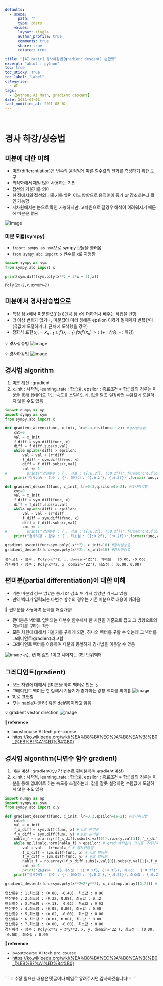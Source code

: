 ```yaml
---
defaults:
  - scope:
      path: ""
      type: posts
    values:
      layout: single
      author_profile: true
      comments: true
      share: true
      related: true

title: "[AI basic] 경사하강법(gradient descent)_순한맛"
excerpt: "about : python"
toc: true
toc_sticky: true
toc_label: "Label"
categories:
  - AI
tags:
  - [python, AI Math, gradient descent]
date: 2021-08-02
last_modified_at: 2021-08-02
---
```

<br>

# 경사 하강/상승법

## 미분에 대한 이해

- 미분(differentiation)은 변수의 움직임에 따른 함수값의 변화를 측정하기 위한 도구
- 최적화에서 제일 많이 사용하는 기법
- 접선의 기울기를 의미
- 한 점에서의 접선의 기울기를 알면 어느 방향으로 움직여야 증가 or 감소하는지 확인 가능함
- 저차원에서는 눈으로 확인 가능하지만, 고차원으로 갈경우 해석이 어려워지기 때문에 미분을 활용

![image](https://user-images.githubusercontent.com/77658029/127102561-466ffe3d-a63a-446e-a6cb-633b23afbc0c.png)


### 미분 모듈(sympy)

- `import sympy as sym`으로 sympy 모듈을 불러옴
- `from sympy.abc import x` 변수를 x로 지정함

```python
import sympy as sym
from sympy.abc import x

print(sym.diff(sym.poly(x**2 + 2*x + 3),x))
```
```
Poly(2𝑥+2,𝑥,𝑑𝑜𝑚𝑎𝑖𝑛=ℤ)
```

## 미분에서 경사상승법으로

- 특정 점 $x$에서 미분한값($f'(x)$)만큼 점 $x$에 더하거나 빼주는 작업을 진행
- 더 이상 변화가 없거나, 미분값이 미리 정해둔 epslion 이하가 될때까지 반복한다(극값에 도달하거나, 근처에 도착했을 경우)
- 점화식 표현 $x_n=x_{n-1}±f'(x_{n-1})$   $for f'(x_n) > ε$ (+ : 상승, - : 하강)

💡 경사상승법
![image](https://user-images.githubusercontent.com/77658029/127119457-6f18c60a-3e0a-4803-9e18-16f959fb794b.png)

💡 경사하강법
![image](https://user-images.githubusercontent.com/77658029/127120676-05df0b12-adcb-4d39-ad4f-a94003c8fa4d.png)


## 경사법 algorithm

1. 미분 계산 : gradient
2. x_init : 시작점, learning_rate : 학습률, epsilon : 종료조건
※ 학습률의 경우는 미분을 통해 업데이트 하는 속도를 조절하는데, 값을 잘못 설정하면 수렴값에 도달하지 않을 수도 있음

```python
import numpy as np
import sympy as sym
from sympy.abc import x

def gradient_ascent(func, x_init, lr=0.3,epsilon=1e-2): #경사상승법
    cnt=0
    val = x_init
    f_diff = sym.diff(func, x)
    diff = f_diff.subs(x,val)
    while np.abs(diff) > epsilon:
        val = val + lr*diff
        f_diff = sym.diff(func, x)
        diff = f_diff.subs(x,val)
        cnt += 1
#         print("연산횟수 : {}, 좌표 : ({:0.2f}, {:0.2f})".format(cnt,float(val),float(func.subs(x,val))))
    print("경사상승 - 함수 : {}, 최대점 : ({:0.2f}, {:0.2f})".format(func,val,func.subs(x,val)))

def gradient_descent(func, x_init, lr=0.3,epsilon=1e-2): #경사하강법
    cnt=0
    val = x_init
    f_diff = sym.diff(func, x)
    diff = f_diff.subs(x,val)
    while np.abs(diff) > epsilon:
        val = val - lr*diff
        f_diff = sym.diff(func, x)
        diff = f_diff.subs(x,val)
        cnt += 1
#         print("연산횟수 : {}, 좌표 : ({:0.2f}, {:0.2f})".format(cnt,float(val),float(func.subs(x,val))))
    print("경사하강 - 함수 : {}, 최소점 : ({:0.2f}, {:0.2f})".format(func,val,func.subs(x,val)))
    
gradient_ascent(func=sym.poly(-x**2), x_init=10) #경사상승법
gradient_descent(func=sym.poly(x**2), x_init=10) #경사하강법
```
```
경사상승 - 함수 : Poly(-x**2, x, domain='ZZ'), 최대점 : (0.00, -0.00)
경사하강 - 함수 : Poly(x**2, x, domain='ZZ'), 최소점 : (0.00, 0.00)
```
  
## 편미분(partial differentiation)에 대한 이해 

- 기존 미분의 경우 방향은 증가 or 감소 두 가지 방향만 가지고 있음
- 만약 벡터가 입력되는 다변수 함수의 경우는 기존 미분으로 대응이 어려움

🔑 편미분을 사용하여 문제를 해결가능!

- 편미분은 벡터로 입력되는 다변수 함수에서 한 차원을 기준으로 잡고 그 방향으로의 기울기를 구하는 작업
- 모든 차원에 대해서 기울기를 구하게 되면, 하나의 벡터를 구할 수 있는데 그 벡터를 그레디언트(gradient)라고함
- 그레디언트 벡터를 이용하여 미분과 동일하게 경사법을 이용할 수 있음

![image](https://user-images.githubusercontent.com/77658029/127163925-b2643b4e-cebe-45d0-ac23-c3507dd9af8f.png)
  $e_i$는 i번째 값만 1이고 나머지는 0인 단위벡터


## 그레디언트(gradient)

- 모든 차원에 대해서 편미분을 하여 벡터로 만든 것
- 그레디언트 벡터는 한 점에서 기울기가 증가하는 방향 벡터를 의미함
![image](https://user-images.githubusercontent.com/77658029/127168928-11e9ddf8-46d9-461a-b476-a6b497a53685.png)
- $\nabla f$로 표현함
- $\nabla$는 nabla(나블라) 혹은 del(델)이라고 읽음

💡 gradient vector direction
![image](https://user-images.githubusercontent.com/77658029/127168616-c8440173-99e1-4ff3-8834-62c20f3bd947.png)

**📌reference**
- boostcourse AI tech pre-course
- https://ko.wikipedia.org/wiki/%EA%B8%B0%EC%9A%B8%EA%B8%B0_(%EB%B2%A1%ED%84%B0)


## 경사법 algorithm(다변수 함수 gradient)

1. 미분 계산 : gradient(x,y 각 변수로 편미분하여 gradient 계산)
2. x_init : 시작점, learning_rate : 학습률, epsilon : 종료조건
※ 학습률의 경우는 미분을 통해 업데이트 하는 속도를 조절하는데, 값을 잘못 설정하면 수렴값에 도달하지 않을 수도 있음

```python
import numpy as np
import sympy as sym
from sympy.abc import x,y

def gradient_descent(func, x_init, lr=0.3,epsilon=1e-2): #경사하강법
    cnt=0
    val = x_init
    f_x_diff = sym.diff(func, x) # x로 편미분
    f_y_diff = sym.diff(func, y) # y로 편미분
    nabla_f = np.array([f_x_diff.subs(x,val[0]).subs(y,val[1]),f_y_diff.subs(x,val[0]).subs(y,val[1])], dtype = float) # grad 벡터값
    while np.linalg.norm(nabla_f) > epsilon: # grad 벡터값의 크기를 작게하자!
        val = val - lr*nabla_f # 경사하강법
        f_x_diff = sym.diff(func, x) # x로 편미분
        f_y_diff = sym.diff(func, y) # y로 편미분
        nabla_f = np.array([f_x_diff.subs(x,val[0]).subs(y,val[1]),f_y_diff.subs(x,val[0]).subs(y,val[1])], dtype = float)
        cnt += 1
        print("연산횟수 : {},최소점 : ({:0.2f}, {:0.2f}), 최소값 : {:0.2f}".format(cnt,val[0],val[1],func.subs(x,val[0]).subs(y,val[1])))
    print("경사하강 - 함수 : {}, 최소점 : ({:0.2f}, {:0.2f}), 최소값 : {:0.2f}".format(func,val[0],val[1],func.subs(x,val[0]).subs(y,val[1])))

gradient_descent(func=sym.poly(x**2+2*y**2), x_init=np.array([2,2])) #경사하강법
```
```
연산횟수 : 1,최소점 : (0.80, -0.40), 최소값 : 0.96
연산횟수 : 2,최소점 : (0.32, 0.08), 최소값 : 0.12
연산횟수 : 3,최소점 : (0.13, -0.02), 최소값 : 0.02
연산횟수 : 4,최소점 : (0.05, 0.00), 최소값 : 0.00
연산횟수 : 5,최소점 : (0.02, -0.00), 최소값 : 0.00
연산횟수 : 6,최소점 : (0.01, 0.00), 최소값 : 0.00
연산횟수 : 7,최소점 : (0.00, -0.00), 최소값 : 0.00
경사하강 - 함수 : Poly(x**2 + 2*y**2, x, y, domain='ZZ'), 최소점 : (0.00, -0.00), 최소값 : 0.00
```
**📌reference**
- boostcourse AI tech pre-course
- https://ko.wikipedia.org/wiki/%EA%B8%B0%EC%9A%B8%EA%B8%B0_(%EB%B2%A1%ED%84%B0)

<br>
```
💡 수정 필요한 내용은 댓글이나 메일로 알려주시면 감사하겠습니다!💡 
```

